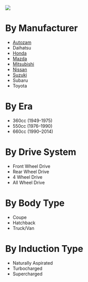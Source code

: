 ![](https://img.shields.io/static/v1.svg?label=Manufacturers&message=9&color=green)

# By Manufacturer
* [Autozam](./vehicles/autozam/index.md)
* Daihatsu
* [Honda](./vehicles/honda/index.md)
* [Mazda](./vehicles/mazda/index.md)
* [Mitsubishi](./vehicles/mitsubishi/index.md)
* [Nissan](./vehicles/nissan/index.md)
* [Suzuki](./vehicles/suzuki/index.md)
* Subaru
* Toyota

# By Era
* 360cc (1949-1975)
* 550cc (1976–1990)
* 660cc (1990–2014)

# By Drive System
* Front Wheel Drive
* Rear Wheel Drive
* 4 Wheel Drive
* All Wheel Drive

# By Body Type
* Coupe
* Hatchback
* Truck/Van

# By Induction Type
* Naturally Aspirated
* Turbocharged
* Supercharged
